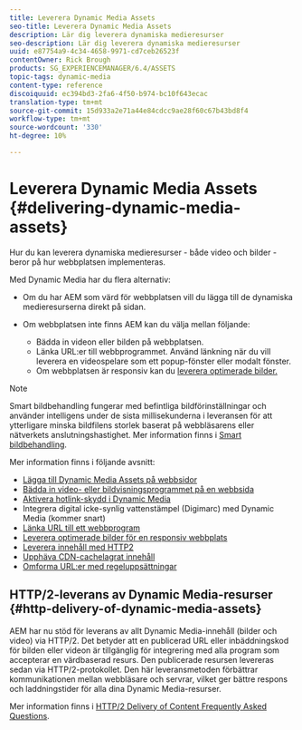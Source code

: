 ```yaml
---
title: Leverera Dynamic Media Assets
seo-title: Leverera Dynamic Media Assets
description: Lär dig leverera dynamiska medieresurser
seo-description: Lär dig leverera dynamiska medieresurser
uuid: e87754a9-4c34-4658-9971-cd7ceb26523f
contentOwner: Rick Brough
products: SG_EXPERIENCEMANAGER/6.4/ASSETS
topic-tags: dynamic-media
content-type: reference
discoiquuid: ec394bd3-2fa6-4f50-b974-bc10f643ecac
translation-type: tm+mt
source-git-commit: 15d933a2e71a44e84cdcc9ae28f60c67b43bd8f4
workflow-type: tm+mt
source-wordcount: '330'
ht-degree: 10%

---
```



# Leverera Dynamic Media Assets {#delivering-dynamic-media-assets}

Hur du kan leverera dynamiska medieresurser - både video och bilder - beror på hur webbplatsen implementeras.

Med Dynamic Media har du flera alternativ:

* Om du har AEM som värd för webbplatsen vill du lägga till de dynamiska medieresurserna direkt på sidan.
* Om webbplatsen inte finns AEM kan du välja mellan följande:

   * Bädda in videon eller bilden på webbplatsen.
   * Länka URL:er till webbprogrammet. Använd länkning när du vill leverera en videospelare som ett popup-fönster eller modalt fönster.
   * Om webbplatsen är responsiv kan du [leverera optimerade bilder.](responsive-site.md)

>[!NOTE]
>
>Smart bildbehandling fungerar med befintliga bildförinställningar och använder intelligens under de sista millisekunderna i leveransen för att ytterligare minska bildfilens storlek baserat på webbläsarens eller nätverkets anslutningshastighet. Mer information finns i [Smart bildbehandling](imaging-faq.md).

Mer information finns i följande avsnitt:

* [Lägga till Dynamic Media Assets på webbsidor](adding-dynamic-media-assets-to-pages.md)
* [Bädda in video- eller bildvisningsprogrammet på en webbsida](embed-code.md)
* [Aktivera hotlink-skydd i Dynamic Media](https://helpx.adobe.com/experience-manager/6-4/assets/using/hotlink-protection.html)
* Integrera digital icke-synlig vattenstämpel (Digimarc) med Dynamic Media (kommer snart)
* [Länka URL till ett webbprogram](linking-urls-to-yourwebapplication.md)
* [Leverera optimerade bilder för en responsiv webbplats](responsive-site.md)
* [Leverera innehåll med HTTP2](http2.md)
* [Upphäva CDN-cachelagrat innehåll](invalidate-cdn-cached-content.md)
* [Omforma URL:er med regeluppsättningar](using-rulesets-to-transform-urls.md)

## HTTP/2-leverans av Dynamic Media-resurser {#http-delivery-of-dynamic-media-assets}

AEM har nu stöd för leverans av allt Dynamic Media-innehåll (bilder och video) via HTTP/2. Det betyder att en publicerad URL eller inbäddningskod för bilden eller videon är tillgänglig för integrering med alla program som accepterar en värdbaserad resurs. Den publicerade resursen levereras sedan via HTTP/2-protokollet. Den här leveransmetoden förbättrar kommunikationen mellan webbläsare och servrar, vilket ger bättre respons och laddningstider för alla dina Dynamic Media-resurser.

Mer information finns i [HTTP/2 Delivery of Content Frequently Asked Questions](/help/sites-administering/scene7-http2faq.md).
